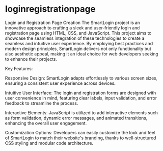 # loginregistrationpage
Login and Registration Page Creation
The SmartLogin project is an innovative approach to crafting a sleek and user-friendly login and registration page using HTML, CSS, and JavaScript. This project aims to showcase the seamless integration of these technologies to create a seamless and intuitive user experience. By employing best practices and modern design principles, SmartLogin delivers not only functionality but also aesthetic appeal, making it an ideal choice for web developers seeking to enhance their projects.

Key Features:

Responsive Design: SmartLogin adapts effortlessly to various screen sizes, ensuring a consistent user experience across devices.

Intuitive User Interface: The login and registration forms are designed with user convenience in mind, featuring clear labels, input validation, and error feedback to streamline the process.

Interactive Elements: JavaScript is utilized to add interactive elements such as form validation, dynamic error messages, and animated transitions, enhancing the overall user engagement.

Customization Options: Developers can easily customize the look and feel of SmartLogin to match their website's branding, thanks to well-structured CSS styling and modular code architecture.
